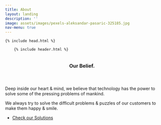 ```yaml
---
title: About
layout: landing
description: ''
image: assets/images/pexels-aleksandar-pasaric-325185.jpg
nav-menu: true
---
```


<html>

    {% include head.html %}

<body>

        {% include header.html %}

<!-- <section id="banner" class="style2">
            <div class="inner">
                <span class="image">
                    <img src="assets/images/pexels-aleksandar-pasaric-325185.jpg" alt="">
                </span>
                <header class="major">

<h1>ALWAYS AIMING FOR THE TOP</h1>

 </header>
</div>
</section> -->


<section id="two" class="spotlights">
        <section>
            <a href="#" class="image">
                <img src="{% link assets/images/pexels-fauxels-3184287.jpg %}" alt="" data-position="center center" />
            </a>
            <div class="content">
                <div class="inner">
                    <header class="major">
                        <h3>Our Belief.</h3>
                    </header>
                    <p>Deep inside our heart & mind, we believe that technology has the power to solve some of the pressing problems of mankind.

We always try to solve the difficult problems & puzzles of our customers to make them happy & smile.
 </p>
                    <ul class="actions">
                        <li><a href="solutions.html" class="button">Check our Solutions</a></li>
                    </ul>
                </div>
            </div>
        </section>


